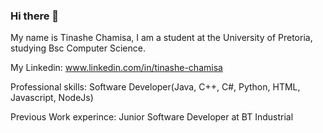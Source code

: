 ### Hi there 👋
My name is Tinashe Chamisa,
I am a student at the University of Pretoria, studying Bsc Computer Science.

My Linkedin: www.linkedin.com/in/tinashe-chamisa

Professional skills: Software Developer(Java, C++, C#, Python, HTML, Javascript, NodeJs)

Previous Work experince: Junior Software Developer at BT Industrial
<!--
**slickjumper/slickjumper** is a ✨ _special_ ✨ repository because its `README.md` (this file) appears on your GitHub profile.

Here are some ideas to get you started:

- 🔭 I’m currently working on ...
- 🌱 I’m currently learning ...
- 👯 I’m looking to collaborate on ...
- 🤔 I’m looking for help with ...
- 💬 Ask me about ...
- 📫 How to reach me: ...
- 😄 Pronouns: ...
- ⚡ Fun fact: ...
-->
